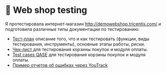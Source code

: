 # 🛒 Web shop testing 

Я протестировала интернет-магазин http://demowebshop.tricentis.com/ и подготовила различные типы документации по тестированию: 

 <ul>
<li>  <a href="https://docs.google.com/spreadsheets/d/10F4xlz_KJ9hOnLQk4ASNmqc9Qi9PpJUEl7jcZPSV3TA/edit?usp=sharing">Тест-план</a> описание того, что и как тестировать (функции, виды тестирования, инструменты), основные этапы работы, риски. </li> 
<li>  <a href="https://docs.google.com/spreadsheets/d/13WVHSOBX1GrXAueOYezcTyxnVj-Lmokd4W41OMyRqp4/edit?usp=sharing"> Чек-лист </a> 
для тестирования корзины покупок и модуля оплаты. </li>
<li> <a href="https://drive.google.com/file/d/1AOsXW3lnbVgdGyVEbwbXihzNw2jMseFW/view?usp=sharing">Test cases QASE</a> 
для тестирования корзины покупок и модуля оплаты.  </li>
<li>  <a href="https://drive.google.com/file/d/1M4eltwUvJfUiH8T4K0aJ6SICSoTyXExI/view?usp=sharing">Пример отчетов об ошибках через YouTrack </a> </li>
</ul> 
